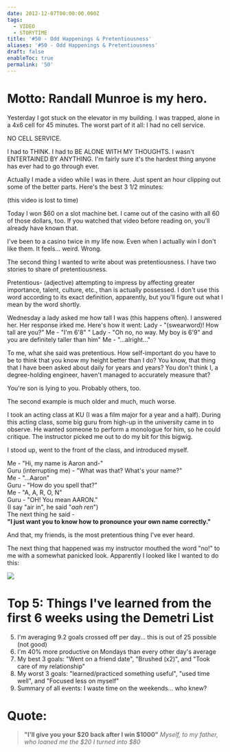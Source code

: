 ```yaml
---
date: 2012-12-07T00:00:00.000Z
tags:
  - VIDEO
  - STORYTIME
title: '#50 - Odd Happenings & Pretentiousness'
aliases: '#50 - Odd Happenings & Pretentiousness'
draft: false
enableToc: true
permalink: '50'
---
```


# Motto: Randall Munroe is my hero.

Yesterday I got stuck on the elevator in my building. I was trapped, alone in a 4x6 cell for 45 minutes. The worst part of it all: I had no cell service.

NO CELL SERVICE.

I had to THINK. I had to BE ALONE WITH MY THOUGHTS. I wasn't ENTERTAINED BY ANYTHING. I'm fairly sure it's the hardest thing anyone has ever had to go through ever.

Actually I made a video while I was in there. Just spent an hour clipping out some of the better parts. Here's the best 3 1/2 minutes:

(this video is lost to time)

Today I won $60 on a slot machine bet. I came out of the casino with all 60 of those dollars, too. If you watched that video before reading on, you'll already have known that.

I've been to a casino twice in my life now. Even when I actually win I don't like them. It feels... weird. Wrong.

The second thing I wanted to write about was pretentiousness. I have two stories to share of pretentiousness.

Pretentious-  (adjective) attempting to impress by affecting greater importance, talent, culture, etc., than is actually possessed. I don't use this word according to its exact definition, apparently, but you'll figure out what I mean by the word shortly.

Wednesday a lady asked me how tall I was (this happens often). I answered her. Her response irked me. Here's how it went:
Lady - "(swearword)! How tall are you?"
Me - "I'm 6'8" "
Lady - "Oh no, no way. My boy is 6'9" and you are definitely taller than him"
Me - "...alright..."

To me, what she said was pretentious. How self-important do you have to be to think that you know my height better than I do? You know, that thing that I have been asked about daily for years and years? You don't think I, a degree-holding engineer, haven't managed to accurately measure that?

You're son is lying to you. Probably others, too.

The second example is much older and much, much worse.

I took an acting class at KU (I was a film major for a year and a half). During this acting class, some big guru from high-up in the university came in to observe. He wanted someone to perform a monologue for him, so he could critique. The instructor picked me out to do my bit for this bigwig. 

I stood up, went to the front of the class, and introduced myself.

Me - "Hi, my name is Aaron and-"  
Guru (interrupting me) - "What was that? What's your name?"  
Me - "...Aaron"  
Guru - "How do you spell that?"  
Me - "A, A, R, O, N"  
Guru - "OH! You mean AARON."   
(I say "air in", he said "*aah ren*")  
The next thing he said -  
**"I just want you to know how to pronounce your own name correctly."**  

And that, my friends, is the most pretentious thing I've ever heard.

The next thing that happened was my instructor mouthed the word "no!" to me with a somewhat panicked look. Apparently I looked like I wanted to do this:

![](assets/50-1.gif)

# Top 5: Things I've learned from the first 6 weeks using the Demetri List
5. I'm averaging 9.2 goals crossed off per day... this is out of 25 possible (not good)
4. I'm 40% more productive on Mondays than every other day's average
3. My best 3 goals: "Went on a friend date", "Brushed (x2)", and "Took care of my relationship"
2. My worst 3 goals: "learned/practiced something useful", "used time well", and "Focused less on myself"
1. Summary of all events: I waste time on the weekends... who knew?

# Quote:
> **"I'll give you your $20 back after I win $1000"**
<cite>Myself, to my father, who loaned me the $20 I turned into $80</cite>
